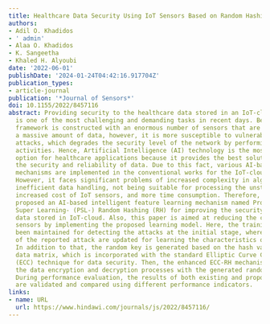 ```yaml
---
title: Healthcare Data Security Using IoT Sensors Based on Random Hashing Mechanism
authors:
- Adil O. Khadidos
- ' admin'
- Alaa O. Khadidos
- K. Sangeetha
- Khaled H. Alyoubi
date: '2022-06-01'
publishDate: '2024-01-24T04:42:16.917704Z'
publication_types:
- article-journal
publication: '*Journal of Sensors*'
doi: 10.1155/2022/8457116
abstract: Providing security to the healthcare data stored in an IoT-cloud environment
  is one of the most challenging and demanding tasks in recent days. Because the IoT-cloud
  framework is constructed with an enormous number of sensors that are used to generate
  a massive amount of data, however, it is more susceptible to vulnerabilities and
  attacks, which degrades the security level of the network by performing malicious
  activities. Hence, Artificial Intelligence (AI) technology is the most suitable
  option for healthcare applications because it provides the best solution for improving
  the security and reliability of data. Due to this fact, various AI-based security
  mechanisms are implemented in the conventional works for the IoT-cloud framework.
  However, it faces significant problems of increased complexity in algorithm design,
  inefficient data handling, not being suitable for processing the unstructured data,
  increased cost of IoT sensors, and more time consumption. Therefore, this paper
  proposed an AI-based intelligent feature learning mechanism named Probabilistic
  Super Learning- (PSL-) Random Hashing (RH) for improving the security of healthcare
  data stored in IoT-cloud. Also, this paper is aimed at reducing the cost of IoT
  sensors by implementing the proposed learning model. Here, the training model has
  been maintained for detecting the attacks at the initial stage, where the properties
  of the reported attack are updated for learning the characteristics of attacks.
  In addition to that, the random key is generated based on the hash value of the
  data matrix, which is incorporated with the standard Elliptic Curve Cryptography
  (ECC) technique for data security. Then, the enhanced ECC-RH mechanism performs
  the data encryption and decryption processes with the generated random hash key.
  During performance evaluation, the results of both existing and proposed techniques
  are validated and compared using different performance indicators.
links:
- name: URL
  url: https://www.hindawi.com/journals/js/2022/8457116/
---
```


